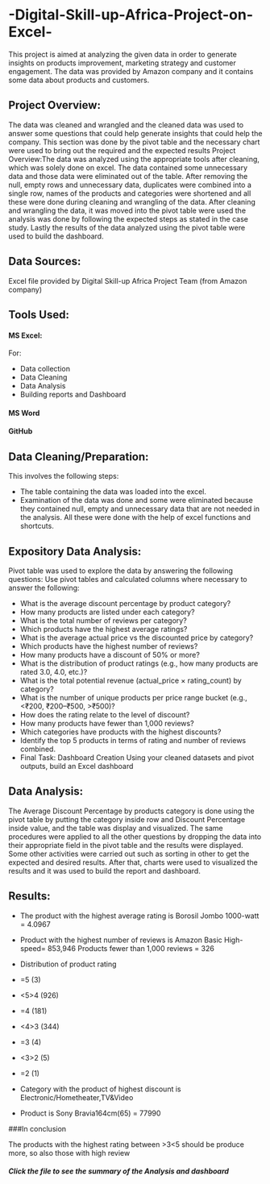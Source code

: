# -Digital-Skill-up-Africa-Project-on-Excel-
 This project is aimed at analyzing the given data in order to generate insights on products improvement, marketing strategy and customer engagement. The data was provided by Amazon company and it contains some data about products and customers.
## Project Overview:
The data was cleaned and wrangled and the cleaned data was used to answer some questions that could help generate insights that could help the company. This section was done by the pivot table and the necessary chart were used to bring out the required and the expected results
Project Overview:The data  was analyzed using the appropriate tools after cleaning, which was solely done on excel.
The data contained some unnecessary data  and those data were eliminated out of the table.
After removing the null, empty rows and unnecessary data, duplicates were combined into a single row, names of the products and categories were shortened and all these were done during cleaning and wrangling of the data.
After cleaning and wrangling the data, it was moved into the pivot table were used the analysis was done by following the expected steps as stated in the case study.
Lastly the results of the data analyzed using the pivot table were used to build the dashboard.
## Data Sources: 
Excel file provided by Digital Skill-up Africa Project Team (from Amazon company)
## Tools Used:
#### MS Excel:
For:
- Data collection
- Data Cleaning
- Data Analysis
- Building reports and Dashboard
#### MS Word
#### GitHub
## Data Cleaning/Preparation:
This involves the following steps:
- The table containing the data was loaded into the excel.
- Examination of the data was done and some were eliminated because they contained null, empty and unnecessary data that are not needed in the analysis.
All these were done with the help of excel functions and shortcuts.
## Expository Data Analysis:
Pivot table was used to explore the data by answering the following questions:
Use pivot tables and calculated columns where necessary to answer the following:
- What is the average discount percentage by product category?
- How many products are listed under each category?
- What is the total number of reviews per category?
- Which products have the highest average ratings?
- What is the average actual price vs the discounted price by category?
- Which products have the highest number of reviews?
- How many products have a discount of 50% or more?
- What is the distribution of product ratings (e.g., how many products are rated 3.0,
4.0, etc.)?
- What is the total potential revenue (actual_price × rating_count) by category?
- What is the number of unique products per price range bucket (e.g., <₹200, ₹200–₹500, >₹500)?
- How does the rating relate to the level of discount?
- How many products have fewer than 1,000 reviews?
- Which categories have products with the highest discounts?
- Identify the top 5 products in terms of rating and number of reviews combined.
- Final Task: Dashboard Creation
Using your cleaned datasets and pivot outputs, build an Excel dashboard
## Data Analysis:
The Average Discount Percentage by products category is done using the pivot table by putting the category inside row and Discount Percentage inside value, and the table was display and visualized.
The same procedures were applied to all the other questions by dropping the data into their appropriate field in the pivot table and the results were displayed.
Some other activities were carried out such as sorting in other to get the expected and desired results.
After that, charts were used to visualized the results and it was used to build the report and dashboard.
## Results:
- The product with the highest average rating is Borosil Jombo 1000-watt
= 4.0967
- Product with the highest number of reviews is Amazon Basic High-speed= 853,946
Products fewer than 1,000 reviews  = 326
- Distribution of product rating 
- =5                        (3)
- <5>4                      (926)
- =4                        (181)
- <4>3                      (344)
- =3                         (4)
- <3>2                       (5)
- =2                         (1)

- Category with the product of highest discount is Electronic/Hometheater,TV&Video
- Product is Sony Bravia164cm(65) = 77990
  
###In conclusion 

The products with the highest rating between >3<5 should be produce more, so also those with high review

##### Click the file to see the summary of the Analysis and dashboard








 
























